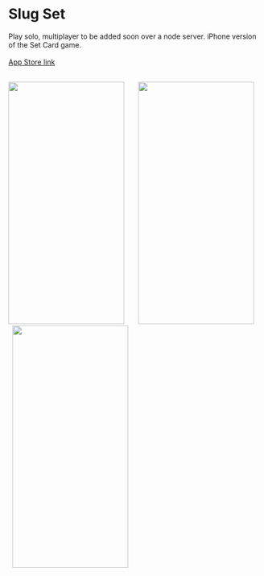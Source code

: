 # Slug Set
Play solo, multiplayer to be added soon over a node server. iPhone version of the Set Card game.
<br>
<br>
[App Store link](https://itunes.apple.com/us/app/slug-set/id1097010696)
<br>
<br>

<img src="https://raw.githubusercontent.com/jfrancop/Slug-Set_iOS/assets/Screenshots/slugset1.png" height=481 width=230> &nbsp; &nbsp; &nbsp;
<img src="https://raw.githubusercontent.com/jfrancop/Slug-Set_iOS/assets/Screenshots/slugset2.png" height=481 width=230> &nbsp; &nbsp; &nbsp;
<img src="https://raw.githubusercontent.com/jfrancop/Slug-Set_iOS/assets/Screenshots/slugset3.png" height=481 width=230>
